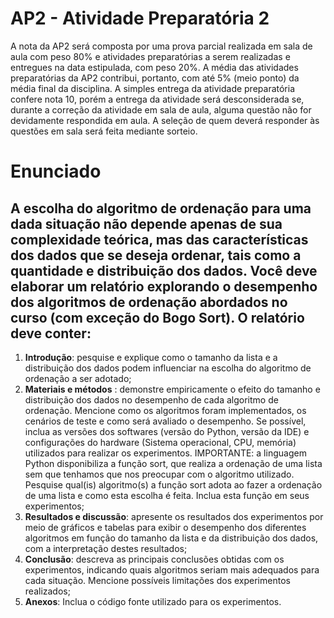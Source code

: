 
# **AP2 - Atividade Preparatória 2**

A nota da AP2 será composta por uma prova parcial realizada em sala de aula com peso 80% e atividades preparatórias a serem realizadas e entregues na data estipulada, com peso 20%. A média das atividades preparatórias da AP2 contribui, portanto, com até 5% (meio ponto) da média final da disciplina. 
A simples entrega da atividade preparatória confere nota 10, porém a entrega da atividade será desconsiderada se, durante a correção da atividade em sala de aula, alguma questão não for devidamente respondida em aula. A seleção de quem deverá responder às questões em sala será feita mediante sorteio. 

# **Enunciado**

## A escolha do algoritmo de ordenação para uma dada situação não depende apenas de sua complexidade teórica, mas das características dos dados que se deseja ordenar, tais como a quantidade e distribuição dos dados. Você deve elaborar um relatório explorando o desempenho dos algoritmos de ordenação abordados no curso (com exceção do Bogo Sort). O relatório deve conter:

1. **Introdução**: pesquise e explique como o tamanho da lista e a distribuição dos dados podem influenciar na escolha do algoritmo de ordenação a ser adotado;
2. **Materiais e métodos** : demonstre empiricamente o efeito do tamanho e distribuição dos dados no desempenho de cada algoritmo de ordenação.
Mencione como os algoritmos foram implementados, os cenários de teste e como será avaliado o desempenho. Se possível, inclua as versões dos softwares (versão do Python, versão da IDE) e configurações do hardware (Sistema operacional, CPU, memória) utilizados para realizar os experimentos. IMPORTANTE: a linguagem Python disponibiliza a função sort, que realiza a ordenação de uma lista sem que tenhamos que nos preocupar com o algoritmo utilizado. Pesquise qual(is) algoritmo(s) a função sort adota ao fazer a ordenação de uma lista e como esta escolha é feita. Inclua esta função em seus experimentos;
3. **Resultados e discussão**: apresente os resultados dos experimentos por meio de gráficos e tabelas para exibir o desempenho dos diferentes algoritmos em função do tamanho da lista e da distribuição dos dados, com a interpretação destes resultados;
4. **Conclusão**: descreva as principais conclusões obtidas com os experimentos, indicando quais algoritmos seriam mais adequados para cada situação. Mencione possíveis limitações dos experimentos realizados;
5. **Anexos**:  Inclua o código fonte utilizado para os experimentos.
